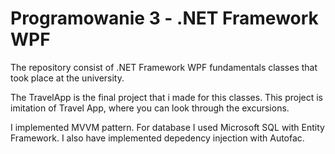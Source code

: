 # Programowanie 3 - .NET Framework WPF



The repository consist of .NET Framework WPF fundamentals classes that took place at the university. 

The TravelApp is the final project that i made for this classes. This project is imitation of Travel App, where you can look through the excursions.

I implemented MVVM pattern. For database I used Microsoft SQL with Entity Framework. I also have implemented depedency injection with Autofac.


